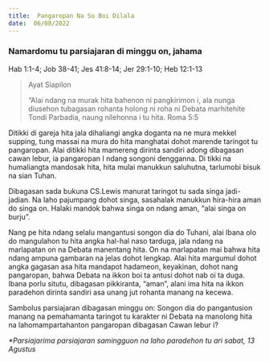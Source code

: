 ```yaml
---
title:  Pangaropan Na So Boi Dilala
date:  06/08/2022
---
```


### Namardomu tu parsiajaran di minggu on, jahama
Hab 1:1-4; Job 38-41; Jes 41:8-14; Jer 29:1-10; Heb 12:1-13

> <p>Ayat Siapilon</p>
> “Alai ndang na murak hita bahenon ni pangkirimon i, ala nunga diusehon tubagasan rohanta holong ni roha ni Debata marhitehite Tondi Parbadia, naung nilehonna i tu hita. Roma 5:5

Ditikki di gareja hita jala  dihaliangi  angka  doganta  na ne mura  mekkel  supping, tung  massai  na mura do  hita manghatai  dohot  marende  taringot tu pangaropan.  Alai  ditikki  hita  mamereng  dirinta sandiri  adong dibagasan cawan lebur,  ia pangaropan  I  ndang songoni  dengganna. Di tikki na humaliangta  mandosak hita, hita  mulai  manukkun  saluhutna, tarlumobi  bisuk  na sian Tuhan.

Dibagasan  sada bukuna  CS.Lewis  manurat  taringot  tu sada  singa jadi-jadian.  Na laho pajumpang  dohot  singa, sasahalak  manukkun  hira-hira  aman  do singa on. Halaki  mandok bahwa  singa on  ndang  aman, “alai singa on burju”.

Nang pe hita ndang selalu mangantusi songon dia do Tuhani, alai Ibana olo do mangulahon tu hita angka hal-hal naso tarduga, jala ndang  na marlapatan on na Debata manentang  hita.  On  na marlapatan  mai  bahwa  hita ndang  ampuna  gambaran  na jelas dohot lengkap.  Alai hita  margumul  dohot angka  gagasan  asa  hita  mandapot  hadameon, keyakinan, dohot  nang  pangaropan, bahwa  Debata  na ikkon  boi  ta antusi dohot  nab oi ta duga. Ibana porlu  situtu, dibagasan  pikkiranta, “aman”, alani  ima  hita  na ikkon  paradehon  dirinta sandiri asa unang  jut  rohanta  manang  na kecewa.

Sambolus  parsiajaran  dibagasan  minggu on:  Songon  dia  do pangantusion manang na pemahamanta taringot tu karakter ni Debata na manolong hita na lahomampartahanton pangaropan  dibagasan  Cawan  lebur i?

_*Parsiajarima parsiajaran samingguon na laho paradehon tu ari sabat, 13 Agustus_